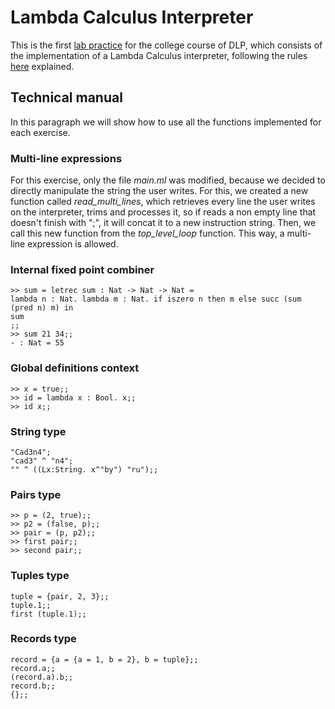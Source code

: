 # Lambda Calculus Interpreter
This is the first [lab practice](P1_DLP_Q7_2022_23.pdf) for the college course of DLP, which consists of the implementation of a Lambda Calculus interpreter, following the rules [here](summary_of_rules.pdf) explained.

## Technical manual
In this paragraph we will show how to use all the functions implemented for each exercise.

### Multi-line expressions
For this exercise, only the file _main.ml_ was modified, because we decided to directly manipulate the string the user writes. For this, we created a new function called _read\_multi\_lines_, which retrieves every line the user writes on the interpreter, trims and processes it, so if reads a non empty line that doesn't finish with ";", it will concat it to a new instruction string. Then, we call this new function from the _top\_level\_loop_ function. This way, a multi-line expression is allowed.

### Internal fixed point combiner

```
>> sum = letrec sum : Nat -> Nat -> Nat =
lambda n : Nat. lambda m : Nat. if iszero n then m else succ (sum (pred n) m) in
sum
;;
>> sum 21 34;;
- : Nat = 55
```

### Global definitions context
```
>> x = true;;
>> id = lambda x : Bool. x;;
>> id x;;
```

### String type

```
"Cad3n4";
"cad3" ^ "n4";
"" ^ ((Lx:String. x^"by") "ru");;
```

### Pairs type

```
>> p = (2, true);;
>> p2 = (false, p);;
>> pair = (p, p2);;
>> first pair;;
>> second pair;;
```

### Tuples type

```
tuple = {pair, 2, 3};;
tuple.1;;
first (tuple.1);;
```

### Records type

```
record = {a = {a = 1, b = 2}, b = tuple};;
record.a;;
(record.a).b;;
record.b;;
{};;
```
